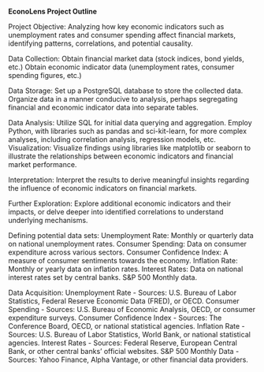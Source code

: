 **EconoLens Project Outline**

Project Objective: 
  Analyzing how key economic indicators such as unemployment rates and consumer spending affect financial markets, identifying patterns, correlations, and potential causality.

Data Collection:
  Obtain financial market data (stock indices, bond yields, etc.)
  Obtain economic indicator data (unemployment rates, consumer spending figures, etc.)

Data Storage:
  Set up a PostgreSQL database to store the collected data.
  Organize data in a manner conducive to analysis, perhaps segregating financial and economic indicator data into separate tables.

Data Analysis:
  Utilize SQL for initial data querying and aggregation.
  Employ Python, with libraries such as pandas and sci-kit-learn, for more complex analyses, including correlation analysis, regression models, etc.
  Visualization: Visualize findings using libraries like matplotlib or seaborn to illustrate the relationships between economic indicators and financial market performance.

Interpretation: 
  Interpret the results to derive meaningful insights regarding the influence of economic indicators on financial markets.

Further Exploration: 
  Explore additional economic indicators and their impacts, or delve deeper into identified correlations to understand underlying mechanisms.

Defining potential data sets: 
  Unemployment Rate: Monthly or quarterly data on national unemployment rates.
  Consumer Spending: Data on consumer expenditure across various sectors.
  Consumer Confidence Index: A measure of consumer sentiments towards the economy.
  Inflation Rate: Monthly or yearly data on inflation rates.
  Interest Rates: Data on national interest rates set by central banks.
  S&P 500 Monthly data. 

Data Acquisition:
  Unemployment Rate - Sources: U.S. Bureau of Labor Statistics, Federal Reserve Economic Data (FRED), or OECD.
  Consumer Spending - Sources: U.S. Bureau of Economic Analysis, OECD, or consumer expenditure surveys.
  Consumer Confidence Index - Sources: The Conference Board, OECD, or national statistical agencies.
  Inflation Rate - Sources: U.S. Bureau of Labor Statistics, World Bank, or national statistical agencies.
  Interest Rates - Sources: Federal Reserve, European Central Bank, or other central banks’ official websites.
  S&P 500 Monthly Data - Sources: Yahoo Finance, Alpha Vantage, or other financial data providers.






